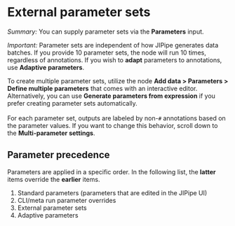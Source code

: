 # External parameter sets

*Summary:* You can supply parameter sets via the <strong>Parameters</strong> input.

*Important:* Parameter sets are independent of how JIPipe generates data batches. If you provide 10 parameter sets, the node will run 10 times, regardless of annotations. If you wish to **adapt** parameters to annotations, use **Adaptive parameters**.

To create multiple parameter sets, utilize the node <strong>Add data &gt; Parameters &gt; Define multiple parameters</strong> that comes with an interactive editor.
Alternatively, you can use <strong>Generate parameters from expression</strong> if you prefer creating parameter sets automatically.<br/><br/>
For each parameter set, outputs are labeled by non-<code>#</code> annotations based on the parameter values. If you want to change this behavior, scroll down to the <strong>Multi-parameter settings</strong>.

## Parameter precedence

Parameters are applied in a specific order. In the following list, the **latter** items override the **earlier** items.

1. Standard parameters (parameters that are edited in the JIPipe UI)
2. CLI/meta run parameter overrides
3. External parameter sets
4. Adaptive parameters